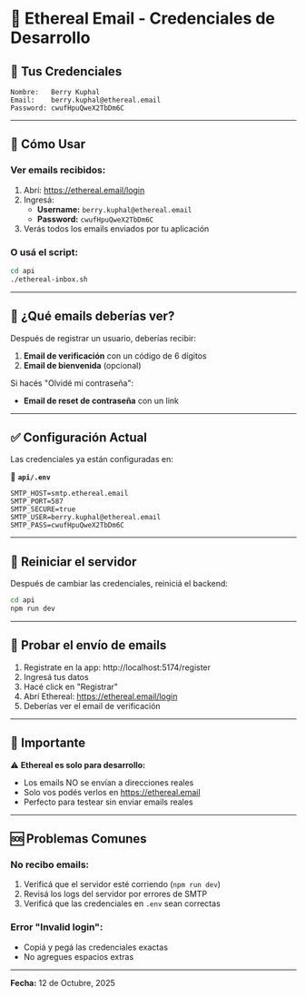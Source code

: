 # 📧 Ethereal Email - Credenciales de Desarrollo

## 🔐 Tus Credenciales

```
Nombre:   Berry Kuphal
Email:    berry.kuphal@ethereal.email
Password: cwufHpuQweX2TbDm6C
```

---

## 🚀 Cómo Usar

### **Ver emails recibidos:**

1. Abrí: https://ethereal.email/login
2. Ingresá:
   - **Username:** `berry.kuphal@ethereal.email`
   - **Password:** `cwufHpuQweX2TbDm6C`
3. Verás todos los emails enviados por tu aplicación

### **O usá el script:**

```bash
cd api
./ethereal-inbox.sh
```

---

## 📨 ¿Qué emails deberías ver?

Después de registrar un usuario, deberías recibir:

1. **Email de verificación** con un código de 6 dígitos
2. **Email de bienvenida** (opcional)

Si hacés "Olvidé mi contraseña":
- **Email de reset de contraseña** con un link

---

## ✅ Configuración Actual

Las credenciales ya están configuradas en:

📄 **`api/.env`**
```env
SMTP_HOST=smtp.ethereal.email
SMTP_PORT=587
SMTP_SECURE=true
SMTP_USER=berry.kuphal@ethereal.email
SMTP_PASS=cwufHpuQweX2TbDm6C
```

---

## 🔄 Reiniciar el servidor

Después de cambiar las credenciales, reiniciá el backend:

```bash
cd api
npm run dev
```

---

## 🧪 Probar el envío de emails

1. Registrate en la app: http://localhost:5174/register
2. Ingresá tus datos
3. Hacé click en "Registrar"
4. Abrí Ethereal: https://ethereal.email/login
5. Deberías ver el email de verificación

---

## 📌 Importante

⚠️ **Ethereal es solo para desarrollo:**
- Los emails NO se envían a direcciones reales
- Solo vos podés verlos en https://ethereal.email
- Perfecto para testear sin enviar emails reales

---

## 🆘 Problemas Comunes

### No recibo emails:
1. Verificá que el servidor esté corriendo (`npm run dev`)
2. Revisá los logs del servidor por errores de SMTP
3. Verificá que las credenciales en `.env` sean correctas

### Error "Invalid login":
- Copiá y pegá las credenciales exactas
- No agregues espacios extras

---

**Fecha:** 12 de Octubre, 2025
